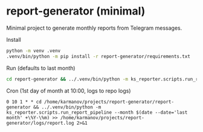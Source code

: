 # report-generator (minimal)

Minimal project to generate monthly reports from Telegram messages.

Install

```bash
python -m venv .venv
.venv/bin/python -m pip install -r report-generator/requirements.txt
```

Run (defaults to last month)

```bash
cd report-generator && ../.venv/bin/python -m ks_reporter.scripts.run_report_pipeline --month $(date --date='last month' +%Y-%m)
```

Cron (1st day of month at 10:00, logs to repo logs)

```cron
0 10 1 * * cd /home/karmanov/projects/report-generator/report-generator && ../.venv/bin/python -m ks_reporter.scripts.run_report_pipeline --month $(date --date='last month' +\%Y-\%m) >> /home/karmanov/projects/report-generator/logs/report.log 2>&1
```



